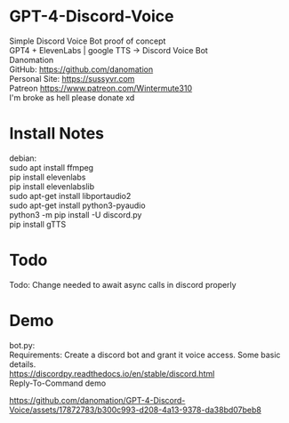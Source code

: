 # GPT-4-Discord-Voice  
Simple Discord Voice Bot proof of concept  
GPT4 + ElevenLabs | google TTS -> Discord Voice Bot  
Danomation  
    GitHub: https://github.com/danomation  
    Personal Site: https://sussyvr.com  
    Patreon https://www.patreon.com/Wintermute310  
    I'm broke as hell please donate xd  
  
# Install Notes
debian:  
    sudo apt install ffmpeg  
    pip install elevenlabs  
    pip install elevenlabslib  
    sudo apt-get install libportaudio2  
    sudo apt-get install python3-pyaudio  
    python3 -m pip install -U discord.py  
    pip install gTTS  
  
# Todo
Todo:
    Change needed to await async calls in discord properly




# Demo
bot.py:  
    Requirements: Create a discord bot and grant it voice access. Some basic details.  
    https://discordpy.readthedocs.io/en/stable/discord.html  
    Reply-To-Command demo  



https://github.com/danomation/GPT-4-Discord-Voice/assets/17872783/b300c993-d208-4a13-9378-da38bd07beb8


